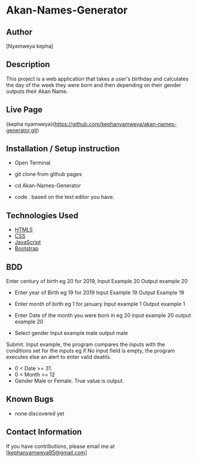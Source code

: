 # Akan-Names-Generator

## Author

[Nyamweya kepha]

## Description

This project is a web application that takes a user's birthday and calculates the day of the week they were born and then depending on their gender outputs their Akan Name. 


## Live Page 
{kepha nyamweya}(https://github.com/kephanyamweya/akan-names-generator.git)


## Installation / Setup instruction
* Open Terminal 

* git clone from github pages

* cd Akan-Names-Generator

* code . based on the text editor you have.

## Technologies Used

* [HTML5](https://github.com/topics/html5)
* [CSS](https://github.com/topics/css3)
* [JavaScript](https://github.com/topics/javascript)
* [Bootstrap](https://github.com/topics/bootstrap)

## BDD
Enter century of birth eg 20 for 2019,
     Input Example 20
     Output example 20

* Enter year of Birth eg 19 for 2019
     Input Example 19
     Output Example 19

* Enter month of birth eg 1 for january 
    Input example 1
    Output example 1

* Enter Date of the month you were born in eg 20
    input example 20
    output example 20

* Select gender 
    Input example male
    output male

Submit.
Input example, the program compares the inputs with the conditions set for the inputs eg if No input field is empty, the program executes else an alert to enter valid deatils.
* 0 < Date >= 31.
* 0 < Month >= 12
* Gender Male or Female. 
True value is output. 

## Known Bugs
* none discovered yet

## Contact Information 

If you have contributions, please email me at [kephanyamweya95@gmail.com]
